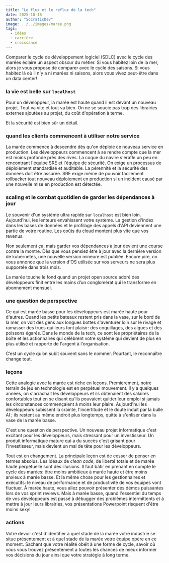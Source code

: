 ```yaml
---
title: "Le flux et le reflux de la tech"
date: 2025-10-18
author: "SocraticDev"
image: ../../images/maree.png
tags:
  - idées
  - carrière
  - croissance
---
```


Comparer le cycle de développement logiciel (SDLC) avec le cycle des marées
éclaire un aspect obscur du métier. Si vous habitez loin de la mer, alors je
vous propose de comparer avec le cycle des saisons. Si vous habitez là où il
n'y a ni marées ni saisons, alors vous vivez peut-être dans un data center!

### la vie est belle sur `localhost`

Pour un développeur, la marée est haute quand il est devant un nouveau projet.
Tout va vite et tout va bien. On ne se soucie pas trop des librairies externes
ajoutées au projet, du coût d'opération à terme.

Et la sécurité est bien sûr un détail.

### quand les clients commencent à utiliser notre service

La marée commence à descendre dès qu'on déploie ce nouveau service en
production. Les développeurs commencent à se rendre compte que la mer est moins
profonde près des rives. La coque du navire s'érafle un peu en rencontrant
l'équipe SRE et l'équipe de sécurité. On exige un processus de déploiement
standardisé et auditable. La pérennité et la sécurité des données doit être
assurée. SRE exige même de pouvoir facilement rollbacker tout nouveau
déploiement en production si un incident causé par une nouvelle mise en
production est détectée.

### scaling et le combat quotidien de garder les dépendances à jour

Le souvenir d'un système ultra rapide sur `localhost` est bien loin.
Aujourd'hui, les lenteurs envahissent votre système. La gestion d'index dans
les bases de données et le profilage des appels d'API deviennent une partie de
votre routine. Les coûts du cloud montent plus vite que
vos revenus.

Non seulement ça, mais garder vos dépendances à jour devient une course contre
la montre. Dès que vous pensiez être à jour avec la dernière version de
kubernetes, une nouvelle version mineure est publiée. Encore pire, on vous
annonce que la version d'OS utilisée sur vos serveurs ne sera plus supportée
dans trois mois.

La marée touche le fond quand un projet open source adoré des développeurs
finit entre les mains d’un conglomérat qui le transforme en abonnement mensuel.

### une question de perspective

Ce qui est marée basse pour les développeurs est marée haute pour d'autres.
Quand les petits bateaux restent pris dans la vase, sur le bord de la mer, on
voit des gens aux longues bottes s'aventurer loin sur le rivage et ramasser des
trucs qui leurs font plaisir: des coquillages, des algues et des poissons
égarés. Dans le monde de la tech, ce sont les propriétaires de la boîte et les
actionnaires qui célèbrent votre système qui devient de plus en plus utilisé et
rapporte de l'argent à l'organisation.

C’est un cycle qu’on subit souvent sans le nommer. Pourtant, le reconnaître
change tout.

### leçons

Cette analogie avec la marée est riche en leçons. Premièrement, notre terrain
de jeu en technologie est en perpétuel mouvement. Il y a quelques années, on
s'arrachait les développeurs et ils obtenaient des salaires confortables tout
en se disant qu'ils pouvaient quitter leur emploi si jamais les circonstances
commençaient à moins leur plaire. Aujourd'hui les développeurs subissent la
crainte, l'incertitude et le doute induit par la bulle AI ; ils restent au même
endroit plus longtemps, quitte à s'enliser dans la vase de la marée basse.

C'est une question de perspective. Un nouveau projet informatique c'est
excitant pour les développeurs, mais stressant pour un investisseur. Un produit
informatique mature qui a du succès c'est grisant pour l'investisseur, mais
devient un mal de tête pour les développeurs.

Tout est en changement. La principale leçon est de cesser de penser en termes
absolus. Les idéaux de _clean code_, de liberté totale et de marée haute
perpétuelle sont des illusions. Il faut bâtir en prenant en compte le cycle des
marées: être moins ambitieux à marée haute et être moins anxieux à marée basse.
Et la même chose pour les gestionnaires et exécutifs: le niveau de performance
et de productivité de vos équipes vont fluctuer. À marée haute, vous allez
pouvoir présenter des démos puissantes lors de vos sprint reviews. Mais à marée
basse, quand l'essentiel du temps de vos développeurs est passé à débugger des
problèmes intermittents et à mettre à jour leurs librairies, vos présentations
Powerpoint risquent d'être moins sexy!

### actions

Votre devoir c'est d'identifier à quel stade de la marée votre industrie se
situe présentement et à quel stade de la marée votre équipe opère en ce moment.
Sachant que votre réalité obéit à une forme de cycle, savoir où vous vous
trouvez présentement a toutes les chances de mieux informer vos décisions du
jour ainsi que votre stratégie à long terme.
